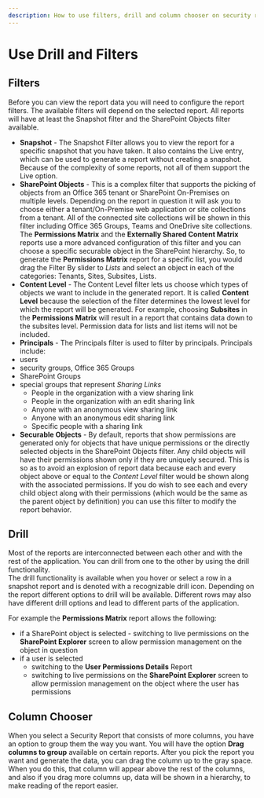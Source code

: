 ```yaml
---
description: How to use filters, drill and column chooser on security reports.
---
```


# Use Drill and Filters

## Filters

Before you can view the report data you will need to configure the report filters. The available filters will depend on the selected report. All reports will have at least the Snapshot filter and the SharePoint Objects filter available.

* **Snapshot** - The Snapshot Filter allows you to view the report for a specific snapshot that you have taken. It also contains the Live entry, which can be used to generate a report without creating a snapshot. Because of the complexity of some reports, not all of them support the Live option.
* **SharePoint Objects** - This is a complex filter that supports the picking of objects from an Office 365 tenant or SharePoint On-Premises on multiple levels. Depending on the report in question it will ask you to choose either a tenant/On-Premise web application or site collections from a tenant. All of the connected site collections will be shown in this filter including Office 365 Groups, Teams and OneDrive site collections. The **Permissions Matrix** and the **Externally Shared Content Matrix** reports use a more advanced configuration of this filter and you can choose a specific securable object in the SharePoint hierarchy. So, to generate the **Permissions Matrix** report for a specific list, you would drag the Filter By slider to _Lists_ and select an object in each of the categories: Tenants, Sites, Subsites, Lists.
* **Content Level** - The Content Level filter lets us choose which types of objects we want to include in the generated report. It is called **Content Level** because the selection of the filter determines the lowest level for which the report will be generated. For example, choosing **Subsites** in the **Permissions Matrix** will result in a report that contains data down to the subsites level. Permission data for lists and list items will not be included.
* **Principals** - The Principals filter is used to filter by principals. Principals include:
* users
* security groups, Office 365 Groups
* SharePoint Groups
* special groups that represent _Sharing Links_
  * People in the organization with a view sharing link
  * People in the organization with an edit sharing link
  * Anyone with an anonymous view sharing link
  * Anyone with an anonymous edit sharing link
  * Specific people with a sharing link
* **Securable Objects** - By default, reports that show permissions are generated only for objects that have unique permissions or the directly selected objects in the SharePoint Objects filter. Any child objects will have their permissions shown only if they are uniquely secured. This is so as to avoid an explosion of report data because each and every object above or equal to the _Content Level_ filter would be shown along with the associated permissions. If you do wish to see each and every child object along with their permissions \(which would be the same as the parent object by definition\) you can use this filter to modify the report behavior.

## Drill

Most of the reports are interconnected between each other and with the rest of the application. You can drill from one to the other by using the drill functionality.  
The drill functionality is available when you hover or select a row in a snapshot report and is denoted with a recognizable drill icon. Depending on the report different options to drill will be available. Different rows may also have different drill options and lead to different parts of the application.

For example the **Permissions Matrix** report allows the following:

* if a SharePoint object is selected - switching to live permissions on the **SharePoint Explorer** screen to allow permission management on the object in question
* if a user is selected
  * switching to the **User Permissions Details** Report
  * switching to live permissions on the **SharePoint Explorer** screen to allow permission management on the object where the user has permissions

## Column Chooser

When you select a Security Report that consists of more columns, you have an option to group them the way you want. You will have the option **Drag columns to group** available on certain reports. After you pick the report you want and generate the data, you can drag the column up to the gray space. When you do this, that column will appear above the rest of the columns, and also if you drag more columns up, data will be shown in a hierarchy, to make reading of the report easier.

